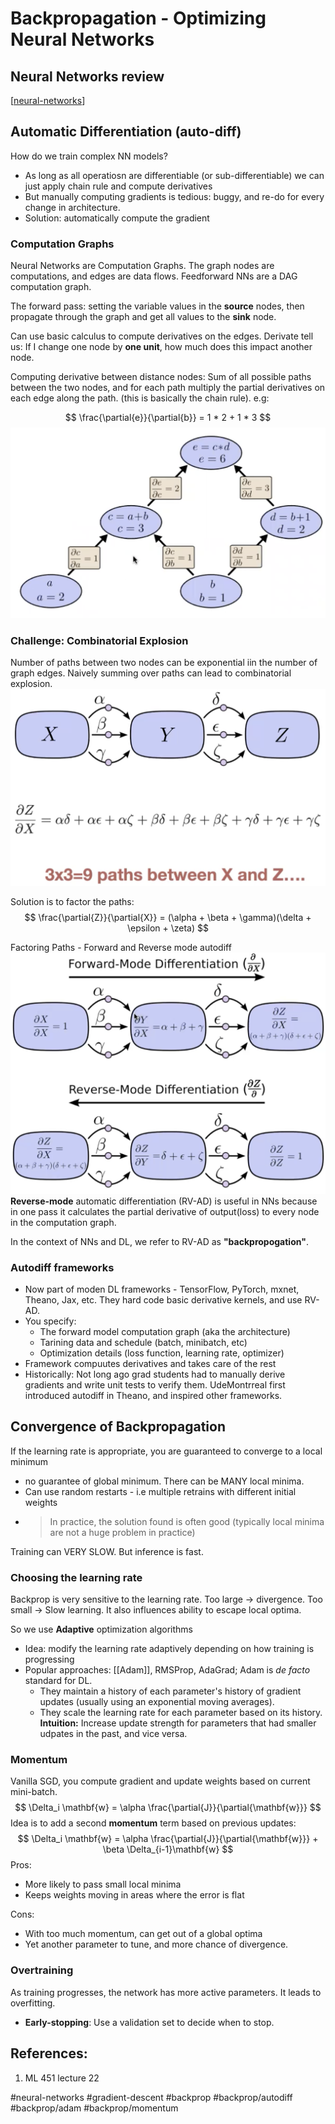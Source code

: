 # Backpropagation - Optimizing Neural Networks

## Neural Networks review
[[neural-networks]]

## Automatic Differentiation (auto-diff)
How do we train complex NN models?
- As long as all operatiosn are differentiable (or sub-differentiable) we can just apply chain rule and compute derivatives
- But manually computing gradients is tedious: buggy, and re-do for every change in architecture.
- Solution: automatically compute the gradient

### Computation Graphs
Neural Networks are Computation Graphs. The graph nodes are computations, and edges are data flows. Feedforward NNs are a DAG computation graph.

The forward pass: setting the variable values in the **source** nodes, then propagate through the graph and get all values to the **sink** node.

Can use basic calculus to compute derivatives on the edges. Derivate tell us: If I change one node by **one unit**, how much does this impact another node.

Computing derivative between distance nodes: Sum of all possible paths between the two nodes, and for each path multiply the partial derivatives on each edge along the path. (this is basically the chain rule). e.g:

$$ \frac{\partial{e}}{\partial{b}} = 1 * 2 + 1 * 3 $$
![Computation Graph](../../assets/images/autodiff_graph.png)

### Challenge: Combinatorial Explosion
Number of paths between two nodes can be exponential iin the number of graph edges. Naively summing over paths can lead to combinatorial explosion.
![Combinatorial Explosion](../../assets/images/autodiff_combinatorial_explosion.png)

Solution is to factor the paths:
$$ \frac{\partial{Z}}{\partial{X}} = (\alpha + \beta + \gamma)(\delta + \epsilon + \zeta) $$

Factoring Paths - Forward and Reverse mode autodiff
![Forward and Reverse modee](../../assets/images/autodiff_forward_reeverse_mode.png)
**Reverse-mode** automatic differentiation (RV-AD) is useful in NNs because in one pass it calculates the partial derivative of output(loss) to every node in the computation graph.

In the context of NNs and DL, we refer to RV-AD as **"backpropogation"**.

### Autodiff frameworks
- Now part of moden DL frameworks -  TensorFlow, PyTorch, mxnet, Theano, Jax, etc. They hard code basic derivative kernels, and use RV-AD.
- You specify:
  - The forward model computation graph (aka the architecture)
  - Tarining data and schedule (batch, minibatch, etc)
  - Optimization details (loss function, learning rate, optimizer)
- Framework compuutes derivatives and takes care of the rest
- Historically: Not long ago grad students had to manually derive gradients and write unit tests to verify them. UdeMontrreal first introduced autodiff in Theano, and inspired other frameworks.

## Convergence of Backpropagation
If the learning rate is appropriate, you are guaranteed to converge to a local minimum
- no guarantee of global minimum. There can be MANY local minima.
- Can use random restarts - i.e multiple retrains with different initial weights
- > In practice, the solution found is often good (typically local minima are not a huge problem in practice)

Training can VERY SLOW. But inference is fast.

### Choosing the learning rate
Backprop is very sensitive to the learning rate. Too large -> divergence. Too small -> Slow learning. It also influences ability to escape local optima.

So we use **Adaptive** optimization algorithms
- Idea: modify the learning rate adaptively depending on how training is progressing
- Popular approaches: [[Adam]], RMSProp, AdaGrad; Adam is *de facto* standard for DL.
  - They maintain a history of each parameter's history of gradient updates (usually using an exponential moving averages).
  - They scale the learning rate for each parameter based on its history. **Intuition:** Increase update strength for parameters that had smaller udpates in the past, and vice versa.

### Momentum
Vanilla SGD, you compute gradient and update weights based on current mini-batch.
$$ \Delta_i \mathbf{w} = \alpha \frac{\partial{J}}{\partial{\mathbf{w}}} $$
Idea is to add a second **momentum** term based on previous updates:
$$ \Delta_i \mathbf{w} = \alpha \frac{\partial{J}}{\partial{\mathbf{w}}} + \beta \Delta_{i-1}\mathbf{w} $$
Pros:
- More likely to pass small local minima
- Keeps weights moving in areas where the error is flat

Cons:
- With too much momentum, can get out of a global optima
- Yet another parameter to tune, and more chance of divergence.

### Overtraining
As training progresses, the network has more active parameters. It leads to overfitting.
- **Early-stopping**: Use a validation set to decide when to stop.

## References:
1. ML 451 lecture 22

#neural-networks #gradient-descent #backprop #backprop/autodiff #backprop/adam #backprop/momentum

[//begin]: # "Autogenerated link references for markdown compatibility"
[neural-networks]: neural-networks.md "Artificial Neural Networks"
[//end]: # "Autogenerated link references"